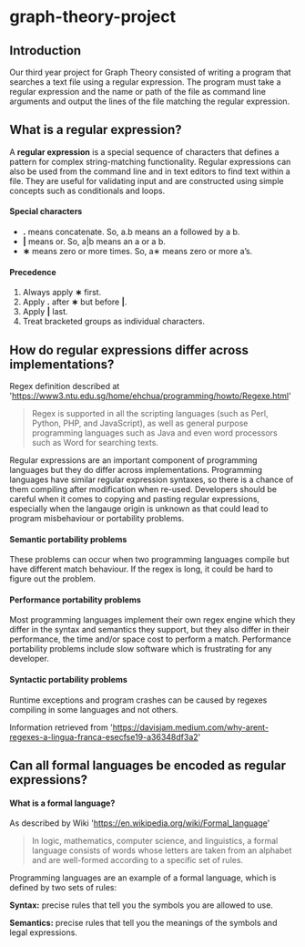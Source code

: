 # graph-theory-project

## Introduction

Our third year project for Graph Theory consisted of writing a program that searches a text file using a regular expression.
The program must take a regular expression and the name or path of the file as command line arguments and output the lines of the file matching the regular expression.

## What is a regular expression?

A **regular expression** is a special sequence of characters that defines a pattern for complex string-matching functionality. 
Regular expressions can also be used from the command line and in text editors to find text within a file.
They are useful for validating input and are constructed using simple concepts such as conditionals and loops.

#### Special characters

- **.** means concatenate. So, a.b means an a followed by a b.
- **|** means or. So, a|b means an a or a b.
- **∗** means zero or more times. So, a∗ means zero or more a’s.

#### Precedence 

1. Always apply **∗** first.
2. Apply **.** after **∗** but before **|**.
3. Apply **|** last.
4. Treat bracketed groups as individual characters.

## How do regular expressions differ across implementations?

Regex definition described at 'https://www3.ntu.edu.sg/home/ehchua/programming/howto/Regexe.html'
> Regex is supported in all the scripting languages (such as Perl, Python, PHP, and JavaScript), as well as general purpose programming languages such as Java and even word processors such as Word for searching texts. 

Regular expressions are an important component of programming languages but they do differ across implementations.
Programming languages have similar regular expression syntaxes, so there is a chance of them compiling after modification when re-used. 
Developers should be careful when it comes to copying and pasting regular expressions, especially when the langauge origin is unknown as that could lead to program misbehaviour or portability problems.

#### Semantic portability problems
These problems can occur when two programming languages compile but have different match behaviour. If the regex is long, it could be hard to figure out the problem.

#### Performance portability problems
Most programming languages implement their own regex engine which they differ in the syntax and semantics they support, but they also differ in their performance, the time and/or space cost to perform a match. Performance portability problems include slow software which is frustrating for any developer.

#### Syntactic portability problems
Runtime exceptions and program crashes can be caused by regexes compiling in some languages and not others. 

Information retrieved from 'https://davisjam.medium.com/why-arent-regexes-a-lingua-franca-esecfse19-a36348df3a2'

## Can all formal languages be encoded as regular expressions?

#### What is a formal language?

As described by Wiki 'https://en.wikipedia.org/wiki/Formal_language'
> In logic, mathematics, computer science, and linguistics, a formal language consists of words whose letters are taken from an alphabet and are well-formed according to a specific set of rules.

Programming languages are an example of a formal language, which is defined by two sets of rules:

**Syntax:** precise rules that tell you the symbols you are allowed to use.

**Semantics:** precise rules that tell you the meanings of the symbols and legal expressions.














